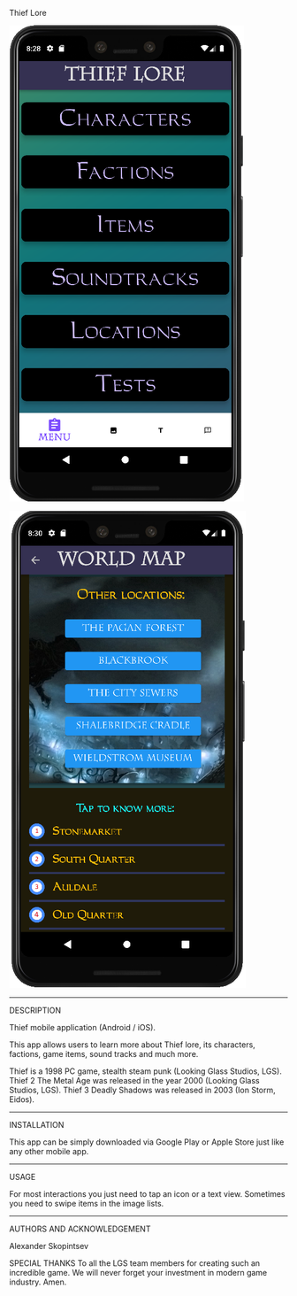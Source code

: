 
Thief Lore

![Thief Lore Front Page](/thief_lore_screenshot_1.PNG?raw=true "Front page")

![Locations Page](/thief_lore_screenshot_2.PNG?raw=true "Locations page")

_____

DESCRIPTION

Thief mobile application (Android / iOS).

This app allows users to learn more about Thief lore, its characters, factions, game items, sound tracks and much more.

Thief is a 1998 PC game, stealth steam punk (Looking Glass Studios, LGS).
Thief 2 The Metal Age was released in the year 2000 (Looking Glass Studios, LGS).
Thief 3 Deadly Shadows was released in 2003 (Ion Storm, Eidos).

_____

INSTALLATION

This app can be simply downloaded via Google Play or Apple Store just like any other mobile app.

_____

USAGE

For most interactions you just need to tap an icon or a text view. Sometimes you need to swipe items in the image lists.

_____

AUTHORS AND ACKNOWLEDGEMENT

Alexander Skopintsev

SPECIAL THANKS
To all the LGS team members for creating such an incredible game. 
We will never forget your investment in modern game industry.
Amen.

